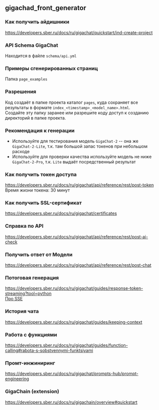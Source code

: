 ## gigachad_front_generator

### Как получить айдишники
https://developers.sber.ru/docs/ru/gigachat/quickstart/ind-create-project


### API Schema GigaChat
Находится в файле `schema/api.yml`

### Примеры сгенерированных страниц
Папка `page_examples`

### Разрешения
Код создаёт в папке проекта каталог `pages`, куда сохраняет все результаты в формате `index_<timestamp>_<model_name>.html`.  
Создайте эту папку заранее или разрешите коду доступ к созданию директорий в папке проекта.

### Рекомендация к генерации
- Используйте для тестирования модель `GigaChat-2` -- она же `GigaChat-2-Lite`, т.к. там большой запас токенов при небольшом расходе
- Используйте для проверки качества используйте модель не ниже `GigaChat-2-Pro`, т.к. `Lite` выдаёт посредственный результат

### Как получить токен доступа
https://developers.sber.ru/docs/ru/gigachat/api/reference/rest/post-token  
Время жизни токена: 30 минут

### Как получить SSL-сертификат
https://developers.sber.ru/docs/ru/gigachat/certificates

### Справка по API
https://developers.sber.ru/docs/ru/gigachat/api/reference/rest/post-ai-check


### Получить ответ от Модели
https://developers.sber.ru/docs/ru/gigachat/api/reference/rest/post-chat


### Потоговая генерация
https://developers.sber.ru/docs/ru/gigachat/guides/response-token-streaming?tool=python  
[Про SSE](https://developer.mozilla.org/en-US/docs/Web/API/Server-sent_events/Using_server-sent_events#event_stream_format)

### История чата
https://developers.sber.ru/docs/ru/gigachat/guides/keeping-context

### Работа с функциями
https://developers.sber.ru/docs/ru/gigachat/guides/function-calling#rabota-s-sobstvennymi-funktsiyami

### Промт-инжиниринг
https://developers.sber.ru/docs/ru/gigachat/prompts-hub/prompt-engineering


### GigaChain (extension)
https://developers.sber.ru/docs/ru/gigachain/overview#quickstart